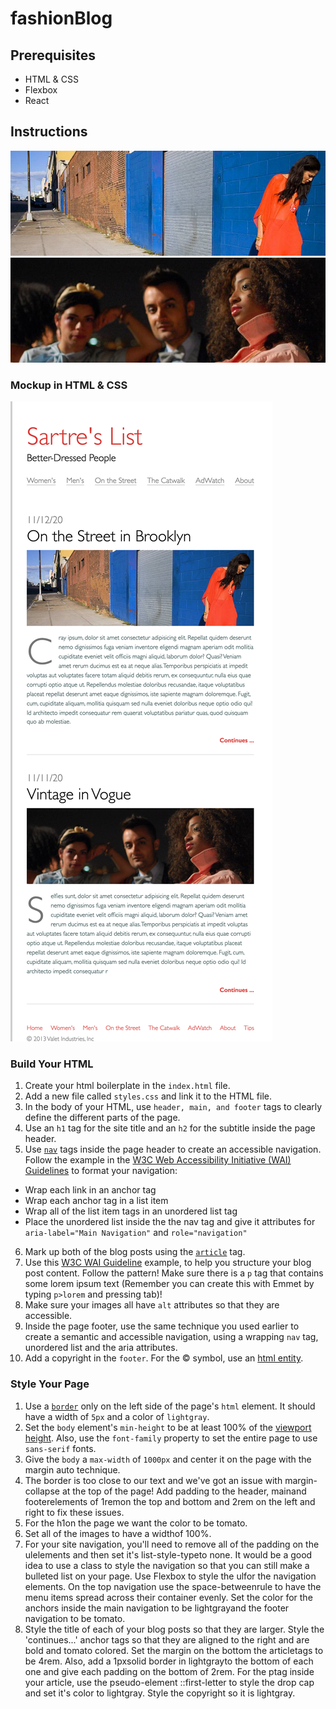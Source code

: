 # fashionBlog

## Prerequisites
 - HTML & CSS
 - Flexbox
 - React
 ## Instructions
 <img src="img/blog-image-1.jpeg">
 <img src="img/blog-image-2.jpeg">

 ### Mockup in HTML & CSS
 ![goal](img/mockup.png)

 ### Build Your HTML
 1. Create your html boilerplate in the `index.html` file.
 2. Add a new file called `styles.css` and link it to the HTML file.
 3. In the body of your HTML, use `header, main, and footer` tags to clearly define the different parts of the page.
 4. Use an `h1` tag for the site title and an `h2` for the subtitle inside the page header.
 5. Use [`nav`](https://developer.mozilla.org/en-US/docs/Web/HTML/Element/nav) tags inside the page header to create an accessible navigation. Follow the example in the [W3C Web Accessibility Initiative (WAI) Guidelines](https://www.w3.org/WAI/tips/developing/#provide-meaning-for-non-standard-interactive-elements) to format your navigation:
 - Wrap each link in an anchor tag
 - Wrap each anchor tag in a list item
 - Wrap all of the list item tags in an unordered list tag
 - Place the unordered list inside the the nav tag and give it attributes for `aria-label="Main Navigation"` and `role="navigation"`

 6. Mark up both of the blog posts using the [`article`](https://developer.mozilla.org/en-US/docs/Web/HTML/Element/article) tag.
 7. Use this [W3C WAI Guideline](https://www.w3.org/WAI/tips/developing/#use-mark-up-to-convey-meaning-and-structure) example, to help you structure your blog post content. Follow the pattern! Make sure there is a `p` tag that contains some lorem ipsum text (Remember you can create this with Emmet by typing `p>lorem` and pressing tab)!
 8. Make sure your images all have `alt` attributes so that they are accessible.
 9. Inside the page footer, use the same technique you used earlier to create a semantic and accessible navigation, using a wrapping `nav` tag, unordered list and the aria attributes.
 10. Add a copyright in the `footer`. For the &copy; symbol, use an [html entity](https://www.w3schools.com/html/html_entities.asp).

 ### Style Your Page
 1. Use a [`border`](https://www.w3schools.com/css/css_border.asp) only on the left side of the page's `html` element. It should have a width of `5px` and a color of `lightgray`.
 2. Set the `body` element's `min-height` to be at least 100% of the [viewport height](https://alligator.io/css/viewport-units/). Also, use the `font-family` property to set the entire page to use `sans-serif` fonts.
 3. Give the `body` a `max-width` of `1000px` and center it on the page with the margin auto technique.
 4. The border is too close to our text and we've got an issue with margin-collapse at the top of the page! Add padding to the header, mainand footerelements of 1remon the top and bottom and 2rem on the left and right to fix these issues.
 5. For the h1on the page we want the color to be tomato.
 6. Set all of the images to have a widthof 100%.
 7. For your site navigation, you'll need to remove all of the padding on the ulelements and then set it's list-style-typeto none. It would be a good idea to use a class to style the navigation so that you can still make a bulleted list on your page. Use Flexbox to style the ulfor the navigation elements. On the top navigation use the space-betweenrule to have the menu items spread across their container evenly. Set the color for the anchors inside the main navigation to be lightgrayand the footer navigation to be tomato.
 8. Style the title of each of your blog posts so that they are larger.
Style the 'continues...' anchor tags so that they are aligned to the right and are bold and tomato colored.
Set the margin on the bottom the articletags to be 4rem. Also, add a 1pxsolid border in lightgrayto the bottom of each one and give each padding on the bottom of 2rem.
For the ptag inside your article, use the pseudo-element ::first-letter to style the drop cap and set it's color to lightgray.
Style the copyright so it is lightgray.